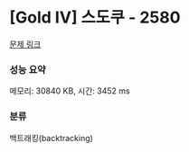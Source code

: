 # [Gold IV] 스도쿠 - 2580 

[문제 링크](https://www.acmicpc.net/problem/2580) 

### 성능 요약

메모리: 30840 KB, 시간: 3452 ms

### 분류

백트래킹(backtracking)

